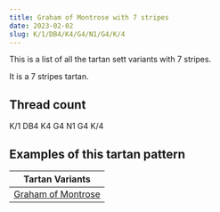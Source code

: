 ```yaml
---
title: Graham of Montrose with 7 stripes
date: 2023-02-02
slug: K/1/DB4/K4/G4/N1/G4/K/4
---
```

This is a list of all the tartan sett variants with 7 stripes.

It is a 7 stripes tartan.


## Thread count
K/1 DB4 K4 G4 N1 G4 K/4

## Examples of this tartan pattern

| Tartan Variants |
|---------------|
| [Graham of Montrose](/variants/k/1/db4/k4/g4/n1/g4/k/4-db00004c-g004c00-k000000-nd0d0d0)||
